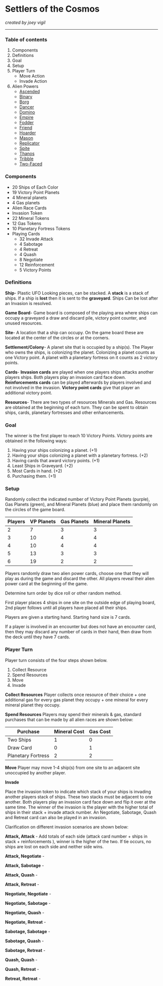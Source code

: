 # Settlers of the Cosmos

*created by joey vigil*

---

### Table of contents
1. Components
2. Definitions
3. Goal
4. Setup
5. Player Turn
   * Move Action
   * Invade Action
6. Alien Powers
   * [Ascended](https://joeyvigil.github.io/SOTC_rules/Powers/Ascended)
   * [Binary](https://joeyvigil.github.io/SOTC_rules/Powers/Binary)
   * [Borg](https://joeyvigil.github.io/SOTC_rules/Powers/Borg)
   * [Dancer](https://joeyvigil.github.io/SOTC_rules/Powers/Dancer)   
   * [Domino](https://joeyvigil.github.io/SOTC_rules/Powers/Domino)
   * [Empire](https://joeyvigil.github.io/SOTC_rules/Powers/Empire)
   * [Fodder](https://joeyvigil.github.io/SOTC_rules/Powers/Fodder)
   * [Friend](https://joeyvigil.github.io/SOTC_rules/Powers/Friend)
   * [Hoarder](https://joeyvigil.github.io/SOTC_rules/Powers/Hoarder)
   * [Mason](https://joeyvigil.github.io/SOTC_rules/Powers/Mason)
   * [Replicator](https://joeyvigil.github.io/SOTC_rules/Powers/Replicator)   
   * [Spite](https://joeyvigil.github.io/SOTC_rules/Powers/Spite)
   * [Thanos](https://joeyvigil.github.io/SOTC_rules/Powers/Thanos)
   * [Tribble](https://joeyvigil.github.io/SOTC_rules/Powers/Tribble)
   * [Two-Faced](https://joeyvigil.github.io/SOTC_rules/Powers/Two-Faced)

### Components
* 20 Ships of Each Color
* 19 Victory Point Planets
* 4 Mineral planets
* 4 Gas planets
* Alien Race Cards
* Invasion Token
* 22 Mineral Tokens
* 12 Gas Tokens
* 10 Planetary Fortress Tokens
* Playing Cards
  * 32 Invade Attack
  * 4 Sabotage
  * 4 Retreat
  * 4 Quash
  * 8 Negotiate
  * 12 Reinforcement
  * 5 Victory Points
### Definitions
**Ship**- Plastic UFO Looking pieces, can be stacked. A **stack** is a stack of ships. If a ship is **lost** then it is sent to the **graveyard**. Ships Can be lost after an Invasion is resolved.

**Game Board**- Game board is composed of the playing area where ships can occupy a graveyard a draw and discard pile, victory point counter, and unused resources.

**Site**- A location that a ship can occupy. On the game board these are located at the center of the circles or at the corners.

**Settlement/Colony**- A planet site that is occupied by a ship(s). The Player who owns the ships, is colonizing the planet. Colonizing a planet counts as one Victory point. A planet with a planetary fortress on it counts as 2 victory points.

**Cards**- **Invasion cards** are played when one players ships attacks another players ships. Both players play an invasion card face down. **Reinforcements cards** can be played afterwards by players involved and not involved in the invasion. **Victory point cards** give that player an additional victory point.

**Resources**- There are two types of resources Minerals and Gas. Resources are obtained at the beginning of each turn. They can be spent to obtain ships, cards, planetary fortresses and other enhancements.

### Goal
The winner is the first player to reach 10 Victory Points. Victory points are obtained in the following ways:
1. Having your ships colonizing a planet. (+1)
2. Having your ships colonizing a planet with a planetary fortress. (+2)
3. Having cards that award victory points. (+1)
4. Least Ships in Graveyard. (+2)
5. Most Cards in hand. (+2) 
6. Purchasing them. (+1)

### Setup 

Randomly collect the indicated number of Victory Point Planets (purple), Gas Planets (green), and Mineral Planets (blue) and place them randomly on the circles of the game board. 

Players | VP Planets | Gas Planets | Mineral Planets
------- | ------- | ------- | ------
2 | 7 | 3 | 3
3 | 10 | 4 | 4
4 | 10 | 4 | 4
5 | 13 | 3 | 3
6 | 19 | 2 | 2

Players randomly draw two alien power cards, choose one that they will play as during the game and discard the other. All players reveal their alien power card at the beginning of the game.

Determine turn order by dice roll or other random method.

First player places 4 ships in one site on the outside edge of playing board, 2nd player follows until all players have placed all their ships.

Players are given a starting hand. Starting hand size is 7 cards.

If a player is involved in an encounter but does not have an encounter card, then they may discard any number of cards in their hand, then draw from the deck until they have 7 cards.

### Player Turn
Player turn consists of the four steps shown below.

1. Collect Resource
2. Spend Resources
3. Move
4. Invade

**Collect Resources**
Player collects once resource of their choice + one additional gas for every gas planet they occupy + one mineral for every mineral planet they occupy.

**Spend Resources**
Players may spend their minerals & gas, standard purchases that can be made by all alien races are shown below:

Purchase | Mineral Cost | Gas Cost 
------- | ------- | ------- 
Two Ships | 1 | 0 
Draw Card | 0 | 1 
Planetary Fortress | 2 | 2

**Move**
Player may move 1-4 ship(s) from one site to an adjacent site unoccupied by another player.

**Invade**

Place the invasion token to indicate which stack of your ships is invading another players stack of ships. These two stacks must be adjacent to one another. Both players play an invasion card face down and flip it over at the same time. The winner of the invasion is the player with the higher total of ships in their stack + invade attack number. An Negotiate, Sabotage, Quash and Retreat card can also be played in an invasion. 

Clarification on different invasion scenarios are shown below:

**Attack, Attack** - Add totals of each side (attack card number + ships in stack + reinforcements ), winner is the higher of the two. If tie occurs, no ships are lost on each side and neither side wins.

**Attack, Negotiate** - 

**Attack, Sabotage** -

**Attack, Quash** -

**Attack, Retreat** -

**Negotiate, Negotiate** -

**Negotiate, Sabotage** -

**Negotiate, Quash** -

**Negotiate, Retreat** -

**Sabotage, Sabotage** -

**Sabotage, Quash** -

**Sabotage, Retreat** -

**Quash, Quash** -

**Quash, Retreat** -

**Retreat, Retreat** -